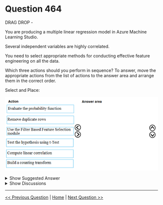 # Question 464

DRAG DROP -

You are producing a multiple linear regression model in Azure Machine Learning Studio.

Several independent variables are highly correlated.

You need to select appropriate methods for conducting effective feature engineering on all the data.

Which three actions should you perform in sequence? To answer, move the appropriate actions from the list of actions to the answer area and arrange them in the correct order.

Select and Place:

![Question Image](../images/q464_q_0042900001.png)

<details>
  <summary>Show Suggested Answer</summary>

<img src="../images/q464_ans_0_0043000001.png" alt="Answer Image"><br>

<p>Step 1: Use the Filter Based Feature Selection module</p>
<p>Filter Based Feature Selection identifies the features in a dataset with the greatest predictive power.</p>
<p>The module outputs a dataset that contains the best feature columns, as ranked by predictive power. It also outputs the names of the features and their scores from the selected metric.</p>
<p>Step 2: Build a counting transform</p>
<p>A counting transform creates a transformation that turns count tables into features, so that you can apply the transformation to multiple datasets.</p>
<p>Step 3: Test the hypothesis using t-Test</p>
<p>Reference:</p>
<p>https://docs.microsoft.com/bs-latn-ba/azure/machine-learning/studio-module-reference/filter-based-feature-selection https://docs.microsoft.com/en-us/azure/machine-learning/studio-module-reference/build-counting-transform</p>

</details>

<details>
  <summary>Show Discussions</summary>

<blockquote><p><strong>lucazav</strong> <code>(Thu 15 Apr 2021 14:41)</code> - <em>Upvotes: 26</em></p><p>I would simply do the following:
1. Remove duplicate rows (to fix any duplicate issue)
2. Use the Filter Based Feature Selection module (to filter out too much correlated features)
3. Build a counting transform (to add new engineered features)</p></blockquote>
<blockquote><p><strong>slashssab</strong> <code>(Fri 15 Apr 2022 11:55)</code> - <em>Upvotes: 4</em></p><p>Removing duplicated rows is used in regressions because duplicated data provides additional bias to you model, so i think @lucazav is correct.</p></blockquote>
<blockquote><p><strong>bruce</strong> <code>(Fri 08 Oct 2021 11:16)</code> - <em>Upvotes: 12</em></p><p>They haven&#x27;t mentioned anything about Duplicate data here. So I think the answer will be
1. Use the Filter Based Feature Selection module 2. Compute linear correlation 3. Build a counting transform</p></blockquote>
<blockquote><p><strong>modschegiebsch</strong> <code>(Thu 10 Dec 2020 14:40)</code> - <em>Upvotes: 11</em></p><p>What kind of hyothesis am I supposed to test here? I would go with the correlations as well.</p></blockquote>
<blockquote><p><strong>haby</strong> <code>(Thu 20 Jun 2024 00:21)</code> - <em>Upvotes: 2</em></p><p>Compute linear correlation - Use the Filter Based Feature Selection module - Test the hypothesis using t-Test</p></blockquote>
<blockquote><p><strong>phdykd</strong> <code>(Fri 09 Feb 2024 12:39)</code> - <em>Upvotes: 2</em></p><p>To effectively perform feature engineering on highly correlated independent variables in a multiple linear regression model in Azure Machine Learning Studio, you should take the following actions in sequence:

Compute linear correlation (e): Calculate the correlation between the independent variables to understand the degree of correlation between them.
Use the Filter Based Feature Selection module (c): Utilize this module to select the most relevant features while considering their correlations. This step helps in reducing multicollinearity and selecting a subset of features that contribute the most to the model.
Test the hypothesis using t-Test (d): After selecting the features, perform hypothesis testing using t-Tests to validate the statistical significance of the chosen features in relation to the dependent variable.</p></blockquote>

<blockquote><p><strong>phdykd</strong> <code>(Sun 28 Jan 2024 19:58)</code> - <em>Upvotes: 1</em></p><p>Compute linear correlation: By computing linear correlation between variables, you can identify pairs of variables that are highly correlated. These are the ones causing multicollinearity.
Use the Filter Based Feature Selection module: Azure Machine Learning Studio provides this module to automatically select important features. It can help eliminate redundant features, i.e., features that are highly correlated with each other, which helps reduce multicollinearity.
Remove duplicate rows: As mentioned before, removing duplicate rows is a good practice in general, not necessarily to handle high correlation among variables. However, in some cases, duplicate rows may contribute to multicollinearity, especially when they form a significant proportion of the dataset.</p></blockquote>
<blockquote><p><strong>phdykd</strong> <code>(Thu 24 Aug 2023 02:14)</code> - <em>Upvotes: 1</em></p><p>Compute linear correlation
Use the filter based feature selection module
Build a counting transform
Rest of them are not directly related to feature engineering for highly correlated independent variables in a multiple linear regression model.</p></blockquote>
<blockquote><p><strong>ning</strong> <code>(Mon 12 Dec 2022 15:33)</code> - <em>Upvotes: 1</em></p><p>I cannot find any where in designer
1. build a counting transform
2. computer linear correlation
I guess this is dated question</p></blockquote>
<blockquote><p><strong>dija123</strong> <code>(Sun 19 Jun 2022 13:17)</code> - <em>Upvotes: 1</em></p><p>I find the given answer is correct</p></blockquote>
<blockquote><p><strong>ljljljlj</strong> <code>(Tue 11 Jan 2022 15:23)</code> - <em>Upvotes: 7</em></p><p>On exam 2021/7/10</p></blockquote>
<blockquote><p><strong>slash_nyk</strong> <code>(Mon 27 Dec 2021 04:19)</code> - <em>Upvotes: 6</em></p><p>do we know the answer to this question?</p></blockquote>
<blockquote><p><strong>ralucabala</strong> <code>(Thu 21 Oct 2021 08:06)</code> - <em>Upvotes: 2</em></p><p>Filter Based Feature Selection has only 2 options in Designer: PearsonCorrelation and ChiSquare test</p></blockquote>
<blockquote><p><strong>Alexandra</strong> <code>(Sat 02 Jan 2021 12:06)</code> - <em>Upvotes: 5</em></p><p>linear correlation measures correlation only between two variables. I think that is why t-test is more suitable as the requirements is to measure correlation on whole data set</p></blockquote>
<blockquote><p><strong>ning</strong> <code>(Mon 12 Dec 2022 15:33)</code> - <em>Upvotes: 1</em></p><p>No, this will be a linear correlation matrix, the same thing applied to PCA ...</p></blockquote>
<blockquote><p><strong>davo123</strong> <code>(Fri 20 Nov 2020 10:29)</code> - <em>Upvotes: 6</em></p><p>Is this the correct answer? I do not see any of the solutions in the references. One could compute the correlations as well</p></blockquote>

</details>

---

[<< Previous Question](question_463.md) | [Home](/index.md) | [Next Question >>](question_465.md)
